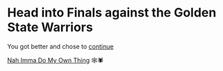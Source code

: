 # Head into Finals against the Golden State Warriors

You got better and chose to [continue](../step-4/win-the-championship-and-become-finals-mvp.md)

[Nah Imma Do My Own Thing](../fraud.md) 🕸️🕷️
